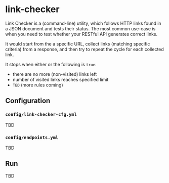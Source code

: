 # link-checker

Link Checker is a (command-line) utility, which follows HTTP links found in a JSON document and tests their status.
The most common use-case is when you need to test whether your RESTful API generates correct links.

It would start from the a specific URL, collect links (matching specific criteria) from a response, and then try to repeat the cycle 
for each collected link.

It stops when either or the following is `true`:
- there are no more (non-visited) links left
- number of visited links reaches specified limit
- `TBD` (more rules coming)

## Configuration

### `config/link-checker-cfg.yml`
TBD

### `config/endpoints.yml`
TBD

Run
---
TBD